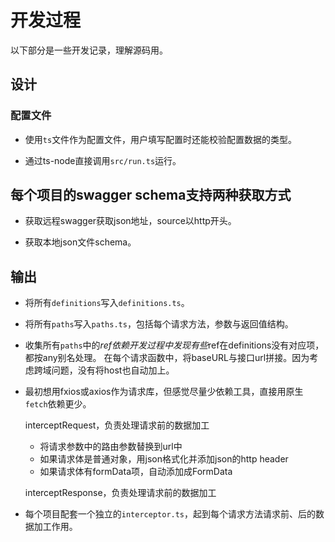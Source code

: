 # 开发过程

以下部分是一些开发记录，理解源码用。

## 设计

### 配置文件

* 使用`ts`文件作为配置文件，用户填写配置时还能校验配置数据的类型。

* 通过ts-node直接调用`src/run.ts`运行。

## 每个项目的swagger schema支持两种获取方式

* 获取远程swagger获取json地址，source以http开头。

* 获取本地json文件schema。

## 输出

* 将所有`definitions`写入`definitions.ts`。

* 将所有`paths`写入`paths.ts`，包括每个请求方法，参数与返回值结构。

* 收集所有`paths`中的$ref依赖
  开发过程中发现有些$ref在definitions没有对应项，都按any别名处理。
  在每个请求函数中，将baseURL与接口url拼接。因为考虑跨域问题，没有将host也自动加上。

* 最初想用fxios或axios作为请求库，但感觉尽量少依赖工具，直接用原生`fetch`依赖更少。

   interceptRequest，负责处理请求前的数据加工
   * 将请求参数中的路由参数替换到url中
   * 如果请求体是普通对象，用json格式化并添加json的http header
   * 如果请求体有formData项，自动添加成FormData

   interceptResponse，负责处理请求前的数据加工

* 每个项目配套一个独立的`interceptor.ts`，起到每个请求方法请求前、后的数据加工作用。
